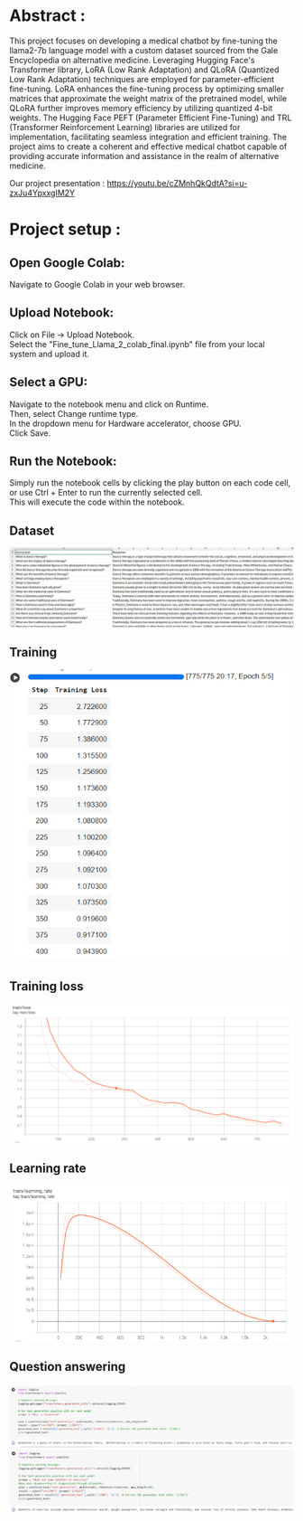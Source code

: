 # Abstract :
This project focuses on developing a medical chatbot by fine-tuning the llama2-7b language model with a custom dataset sourced from the Gale Encyclopedia on alternative medicine. Leveraging Hugging Face's Transformer library, LoRA (Low Rank Adaptation) and QLoRA (Quantized Low Rank Adaptation) techniques are employed for parameter-efficient fine-tuning. LoRA enhances the fine-tuning process by optimizing smaller matrices that approximate the weight matrix of the pretrained model, while QLoRA further improves memory efficiency by utilizing quantized 4-bit weights. The Hugging Face PEFT (Parameter Efficient Fine-Tuning) and TRL (Transformer Reinforcement Learning) libraries are utilized for implementation, facilitating seamless integration and efficient training. The project aims to create a coherent and effective medical chatbot capable of providing accurate information and assistance in the realm of alternative medicine.

Our project presentation : https://youtu.be/cZMnhQkQdtA?si=u-zxJu4YpxxgIM2Y  
# Project setup :
## Open Google Colab:  
Navigate to Google Colab in your web browser.  
## Upload Notebook:  
Click on File -> Upload Notebook.  
Select the "Fine_tune_Llama_2_colab_final.ipynb" file from your local system and upload it.  
## Select a GPU:  
Navigate to the notebook menu and click on Runtime.  
Then, select Change runtime type.  
In the dropdown menu for Hardware accelerator, choose GPU.  
Click Save.  
## Run the Notebook:  
Simply run the notebook cells by clicking the play button on each code cell, or use Ctrl + Enter to run the currently selected cell.  
This will execute the code within the notebook.  


## Dataset
![Dataset](Images/Screenshot%202024-04-22%20115603.png)
## Training
![Training](Images/Screenshot%202024-04-22%20110903.png)
## Training loss
![Training loss](Images/Screenshot%202024-04-21%20010528.png)
## Learning rate
![Learning rate](Images/Screenshot%202024-04-22%20133205.png)
## Question answering
![Inference](Images/Screenshot%202024-04-22%20111001.png)
![Inference](Images/Screenshot%202024-04-22%20111030.png)
